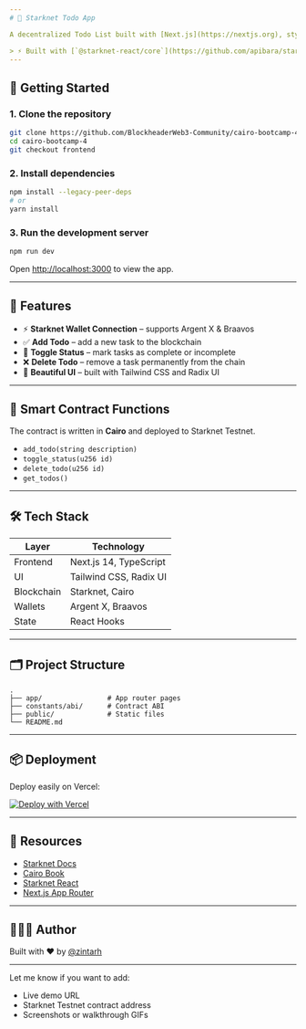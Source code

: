 ```yaml
---
# 📝 Starknet Todo App

A decentralized Todo List built with [Next.js](https://nextjs.org), styled using **Tailwind CSS**, and powered by **Starknet smart contracts**. Users can connect their wallets, manage tasks (add, toggle, delete), and interact with the blockchain in real-time.

> ⚡ Built with [`@starknet-react/core`](https://github.com/apibara/starknet-react) and Cairo smart contracts.
---
```


## 🚀 Getting Started

### 1. Clone the repository

```bash
git clone https://github.com/BlockheaderWeb3-Community/cairo-bootcamp-4
cd cairo-bootcamp-4
git checkout frontend
```

### 2. Install dependencies

```bash
npm install --legacy-peer-deps
# or
yarn install
```

### 3. Run the development server

```bash
npm run dev
```

Open [http://localhost:3000](http://localhost:3000) to view the app.

---

## 🔧 Features

- ⚡ **Starknet Wallet Connection** – supports Argent X & Braavos
- ✅ **Add Todo** – add a new task to the blockchain
- 🔄 **Toggle Status** – mark tasks as complete or incomplete
- ❌ **Delete Todo** – remove a task permanently from the chain
- 🎨 **Beautiful UI** – built with Tailwind CSS and Radix UI

---

## 📜 Smart Contract Functions

The contract is written in **Cairo** and deployed to Starknet Testnet.

- `add_todo(string description)`
- `toggle_status(u256 id)`
- `delete_todo(u256 id)`
- `get_todos()`

---

## 🛠️ Tech Stack

| Layer      | Technology             |
| ---------- | ---------------------- |
| Frontend   | Next.js 14, TypeScript |
| UI         | Tailwind CSS, Radix UI |
| Blockchain | Starknet, Cairo        |
| Wallets    | Argent X, Braavos      |
| State      | React Hooks            |

---

## 🗂 Project Structure

```
.
├── app/                # App router pages
├── constants/abi/      # Contract ABI
├── public/             # Static files
└── README.md
```

---

## 📦 Deployment

Deploy easily on Vercel:

[![Deploy with Vercel](https://vercel.com/button)](https://vercel.com/new)

---

## 🔗 Resources

- [Starknet Docs](https://docs.starknet.io/)
- [Cairo Book](https://book.cairo-lang.org/)
- [Starknet React](https://github.com/apibara/starknet-react)
- [Next.js App Router](https://nextjs.org/docs/app)

---

## 👩🏾‍💻 Author

Built with ❤️ by [@zintarh](https://github.com/zintarh)

---

Let me know if you want to add:

- Live demo URL
- Starknet Testnet contract address
- Screenshots or walkthrough GIFs
